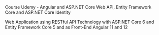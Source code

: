 Course Udemy - Angular and ASP.NET Core Web API, Entity Framework Core and ASP.NET Core Identity

Web Application using RESTful API Technology with ASP.NET Core 6 and Entity Framework Core 5 and as Front-End Angular 11 and 12
